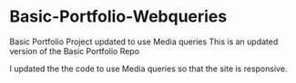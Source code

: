 # Basic-Portfolio-Webqueries
Basic Portfolio Project updated to use Media queries
This is an updated version of the Basic Portfolio Repo

I updated the the code to use Media queries so that the site is responsive.
